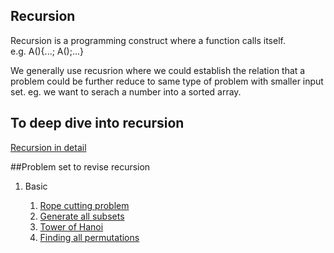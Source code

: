 ## Recursion
<p>Recursion is a programming construct where a function calls itself. <br/>e.g. A(){...; A();...}</p>

<p>We generally use recusrion where we could establish the relation that a problem could be further reduce to same type of problem with smaller input set. eg. we want to serach a number into a sorted array.</p>

## To deep dive into recursion
<a href="https://www.geeksforgeeks.org/batch/dsa-4/track/DSASP-Recursion/article/MTAwODc%3D">Recursion in detail</a>

##Problem set to revise recursion
<ol>
<li>Basic</li>
<ol>
 <li><a href="https://www.geeksforgeeks.org/batch/dsa-4/track/DSASP-Recursion/article/ODUyMA%3D%3D">Rope cutting problem</a></li>
 <li><a href="https://www.geeksforgeeks.org/batch/dsa-4/track/DSASP-Recursion/article/NzUxMA%3D%3D">Generate all subsets</a></li>
 <li><a href="https://www.geeksforgeeks.org/batch/dsa-4/track/DSASP-Recursion/article/NzUxMQ%3D%3D">Tower of Hanoi</a></li>
 <li><a href="https://www.geeksforgeeks.org/batch/dsa-4/track/DSASP-Recursion/article/NzUxMw%3D%3D">Finding all permutations</a></li>
</ol>

</ol>